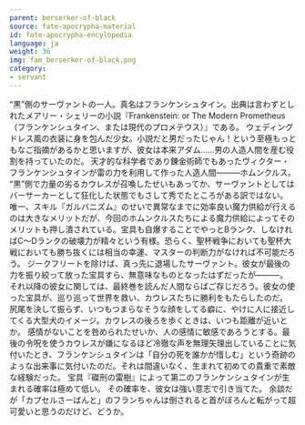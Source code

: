 ```yaml
---
parent: berserker-of-black
source: fate-apocrypha-material
id: fate-apocrypha-encylopedia
language: ja
weight: 36
img: fam_berserker-of-black.png
category:
- servant
---
```


“黒”側のサーヴァントの一人。真名はフランケンシュタイン。出典は言わずとしれたメアリー・シェリーの小説『Frankenstein: or The Modern Prometheus（フランケンシュタイン、または現代のプロメテウス）』である。
ウェディングドレス風の衣装に身を包んだ少女。小説だと男だったじゃん！という至極もっともなご指摘があるかと思いますが、彼女は本来アダム……男の人造人間を産む役割を持っていたのだ。
天才的な科学者であり錬金術師でもあったヴィクター・フランケンシュタインが雷の力を利用して作った人造人間———ホムンクルス。
“黒”側で力量の劣るカウレスが召喚したせいもあってか、サーヴァントとしてはバーサーカーとして狂化した状態でもさして秀でたところがある訳ではない。
唯一、スキル『ガルバニズム』のせいで異常なまでに効率良い魔力供給が行えるのは大きなメリットだが、今回のホムンクルスたちによる魔力供給によってそのメリットも押し潰されている。宝具も自爆することでやっとBランク、しなければC〜Dランクの破壊力が精々という有様。恐らく、聖杯戦争においても聖杯大戦においても勝ち抜くには相当の幸運、マスターの判断力がなければ不可能だろう。
ジークフリートを除けば、真っ先に退場したサーヴァント。彼女が最後の力を振り絞って放った宝具すら、無意味なものとなったはずだったが———。
それ以降の彼女に関しては、最終巻を読んだ人間ならばご存じだろう。彼女の使った宝具が、巡り巡って世界を救い、カウレスたちに勝利をもたらしたのだ。
尻尾を決して振らず、いつもつまらなそうな顔をしてる癖に、やけに人に接近してくる大型犬のイメージ。カウレスの後ろを歩くときは、いつも距離が近いとか。
感情がないことを咎められたせいか、人の感情に敏感であろうとする。最後の令呪を使うカウレスが嫌になるほど冷徹な声を無理矢理出していることに気付いたとき、フランケンシュタインは「自分の死を誰かが惜しむ」という奇跡のよぅな出来事に気付いたのだ。それは間違いなく、生まれて初めての貴重で素敵な経験だった。
宝具『磔刑の雷樹』によって第二のフランケンシュタインが生まれる確率は極めて低い。
その確率を、彼女は強い意志で引き当てた。
余談だが「カプセルさーばんと」のフランちゃんは倒されると首がぼろんと転がって超可愛いと思うのだけど、どうか。

